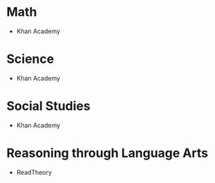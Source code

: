 # Math
- Khan Academy
# Science
- Khan Academy
# Social Studies
- Khan Academy
# Reasoning through Language Arts
- ReadTheory

